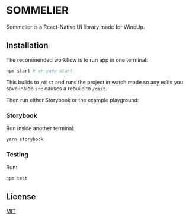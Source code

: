 # SOMMELIER

Sommelier is a React-Native UI library made for WineUp. 

## Installation

The recommended workflow is to run app in one terminal:

```bash
npm start # or yarn start
```

This builds to `/dist` and runs the project in watch mode so any edits you save inside `src` causes a rebuild to `/dist`.

Then run either Storybook or the example playground:

### Storybook

Run inside another terminal:

```bash
yarn storybook
```

### Testing

Run:

```bash
npm test
```

## License 
[MIT](https://choosealicense.com/licenses/mit/) 